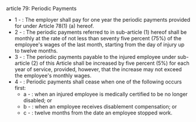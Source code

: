 article 79: Periodic Payments

<ul>
			<li>1 - : The employer shall pay for one year the periodic payments provided for under Article 78(1) (a) hereof.<ul>
			</ul></li>			<li>2 - : The periodic payments referred to in sub-article (1) hereof shall be monthly at the rate of not less than seventy five percent (75%) of the employee&#39;s wages of the last month, starting from the day of injury up to twelve months.<ul>
			</ul></li>			<li>3 - : The periodic payments payable to the injured employee under sub-article (2) of this Article shall be increased by five percent (5%) for each year of service, provided, however, that the increase may not exceed the employee&#39;s monthly wages.<ul>
			</ul></li>			<li>4 - : Periodic payments shall cease when one of the following occurs first:<ul>
						<li>a - : when an injured employee is medically certified to be no longer disabled; or<ul>
						</ul></li>						<li>b - : when an employee receives disablement compensation; or<ul>
						</ul></li>						<li>c - : twelve months from the date an employee stopped work.<ul>
						</ul></li>			</ul></li></ul>